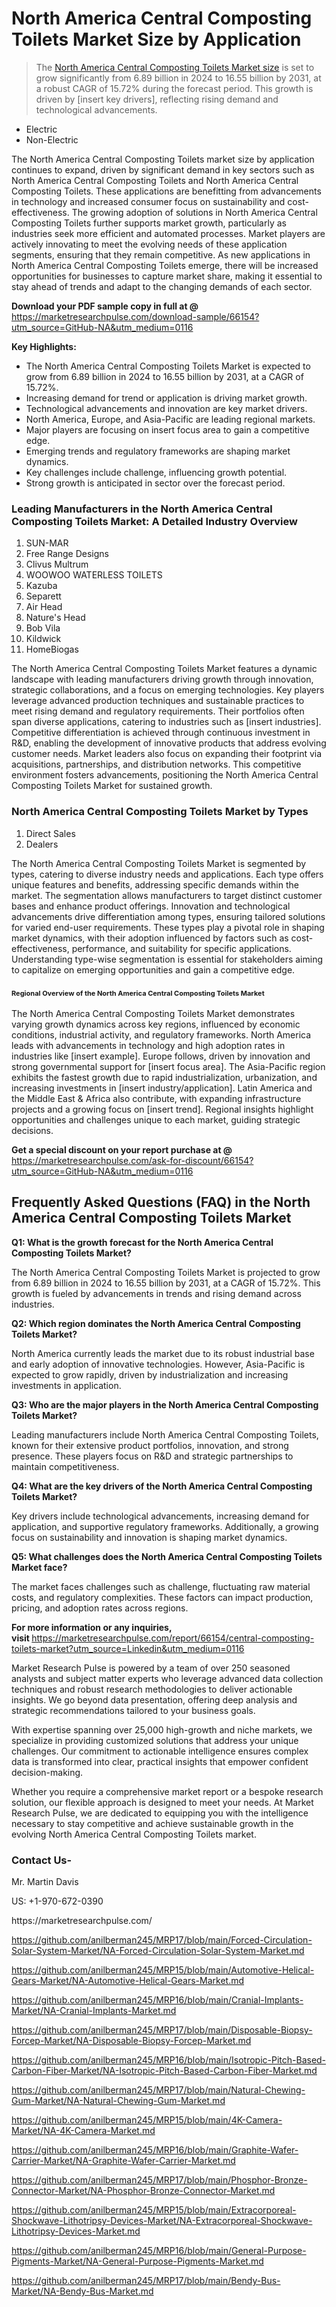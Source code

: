 <h1>North America Central Composting Toilets Market&nbsp;Size by Application</h1><blockquote><p>The <a href="https://marketresearchpulse.com/download-sample/66154?utm_source=GitHub-NA&amp;utm_medium=0116">North America Central Composting Toilets Market size</a> is set to grow significantly from 6.89 billion in 2024 to 16.55 billion by 2031, at a robust CAGR of 15.72% during the forecast period. This growth is driven by [insert key drivers], reflecting rising demand and technological advancements.</p></blockquote><ul><li>Electric<li> Non-Electric</li></ul><p>The North America Central Composting Toilets market size by application continues to expand, driven by significant demand in key sectors such as North America Central Composting Toilets and North America Central Composting Toilets. These applications are benefitting from advancements in technology and increased consumer focus on sustainability and cost-effectiveness. The growing adoption of solutions in North America Central Composting Toilets further supports market growth, particularly as industries seek more efficient and automated processes. Market players are actively innovating to meet the evolving needs of these application segments, ensuring that they remain competitive. As new applications in North America Central Composting Toilets emerge, there will be increased opportunities for businesses to capture market share, making it essential to stay ahead of trends and adapt to the changing demands of each sector.</p><p><strong>Download your PDF sample copy in full at @ </strong><a href="https://marketresearchpulse.com/download-sample/66154?utm_source=GitHub-NA&amp;utm_medium=0116">https://marketresearchpulse.com/download-sample/66154?utm_source=GitHub-NA&amp;utm_medium=0116</a></p><p><strong>Key Highlights: </strong></p><ul><li>The North America Central Composting Toilets Market is expected to grow from 6.89 billion in 2024 to 16.55 billion by 2031, at a CAGR of 15.72%.</li><li>Increasing demand for trend or application is driving market growth.</li><li>Technological advancements and innovation are key market drivers.</li><li>North America, Europe, and Asia-Pacific are leading regional markets.</li><li>Major players are focusing on insert focus area to gain a competitive edge.</li><li>Emerging trends and regulatory frameworks are shaping market dynamics.</li><li>Key challenges include challenge, influencing growth potential.</li><li>Strong growth is anticipated in sector over the forecast period.</li></ul><h3>Leading Manufacturers in the North America Central Composting Toilets Market: A Detailed Industry Overview</h3><ol><li>SUN-MAR</li><li>Free Range Designs</li><li>Clivus Multrum</li><li>WOOWOO WATERLESS TOILETS</li><li>Kazuba</li><li>Separett</li><li>Air Head</li><li>Nature's Head</li><li>Bob Vila</li><li>Kildwick</li><li>HomeBiogas</li></ol><div class="flex max-w-full flex-col flex-grow"><div class="min-h-8 text-message flex w-full flex-col items-end gap-2 whitespace-normal break-words [.text-message+&amp;]:mt-5" dir="auto" data-message-author-role="assistant" data-message-id="fd8432e4-4910-450d-b182-61b7bfb0a01f" data-message-model-slug="gpt-4o"><div class="flex w-full flex-col gap-1 empty:hidden first:pt-[3px]"><div class="markdown prose w-full break-words dark:prose-invert light"><p>The North America Central Composting Toilets Market features a dynamic landscape with leading manufacturers driving growth through innovation, strategic collaborations, and a focus on emerging technologies. Key players leverage advanced production techniques and sustainable practices to meet rising demand and regulatory requirements. Their portfolios often span diverse applications, catering to industries such as [insert industries]. Competitive differentiation is achieved through continuous investment in R&amp;D, enabling the development of innovative products that address evolving customer needs. Market leaders also focus on expanding their footprint via acquisitions, partnerships, and distribution networks. This competitive environment fosters advancements, positioning the North America Central Composting Toilets Market for sustained growth.</p></div></div></div></div><h3>North America Central Composting Toilets Market by Types</h3><ol><li>Direct Sales<li> Dealers</li></ol><div class="flex max-w-full flex-col flex-grow"><div class="min-h-8 text-message flex w-full flex-col items-end gap-2 whitespace-normal break-words [.text-message+&amp;]:mt-5" dir="auto" data-message-author-role="assistant" data-message-id="084470be-0bb7-4664-bddf-5156b4f41249" data-message-model-slug="gpt-4o-mini"><div class="flex w-full flex-col gap-1 empty:hidden first:pt-[3px]"><div class="markdown prose w-full break-words dark:prose-invert light"><p>The North America Central Composting Toilets Market is segmented by types, catering to diverse industry needs and applications. Each type offers unique features and benefits, addressing specific demands within the market. The segmentation allows manufacturers to target distinct customer bases and enhance product offerings. Innovation and technological advancements drive differentiation among types, ensuring tailored solutions for varied end-user requirements. These types play a pivotal role in shaping market dynamics, with their adoption influenced by factors such as cost-effectiveness, performance, and suitability for specific applications. Understanding type-wise segmentation is essential for stakeholders aiming to capitalize on emerging opportunities and gain a competitive edge.</p></div></div></div></div><h3><span style="font-size: 11px;">Regional Overview of the North America Central Composting Toilets Market</span></h3><div class="flex max-w-full flex-col flex-grow"><div class="min-h-8 text-message flex w-full flex-col items-end gap-2 whitespace-normal break-words [.text-message+&amp;]:mt-5" dir="auto" data-message-author-role="assistant" data-message-id="e9038762-ce64-4e30-91c9-9bd413514231" data-message-model-slug="gpt-4o-mini"><div class="flex w-full flex-col gap-1 empty:hidden first:pt-[3px]"><div class="markdown prose w-full break-words dark:prose-invert light"><p>The North America Central Composting Toilets Market demonstrates varying growth dynamics across key regions, influenced by economic conditions, industrial activity, and regulatory frameworks. North America leads with advancements in technology and high adoption rates in industries like [insert example]. Europe follows, driven by innovation and strong governmental support for [insert focus area]. The Asia-Pacific region exhibits the fastest growth due to rapid industrialization, urbanization, and increasing investments in [insert industry/application]. Latin America and the Middle East &amp; Africa also contribute, with expanding infrastructure projects and a growing focus on [insert trend]. Regional insights highlight opportunities and challenges unique to each market, guiding strategic decisions.</p></div></div></div></div><p><strong>Get a special discount on your report purchase at @ </strong><a href="https://marketresearchpulse.com/ask-for-discount/66154?utm_source=GitHub-NA&amp;utm_medium=0116">https://marketresearchpulse.com/ask-for-discount/66154?utm_source=GitHub-NA&amp;utm_medium=0116</a></p><h2>Frequently Asked Questions (FAQ) in the North America Central Composting Toilets Market</h2><p><strong>Q1: What is the growth forecast for the North America Central Composting Toilets Market?</strong></p><p>The North America Central Composting Toilets Market is projected to grow from 6.89 billion in 2024 to 16.55 billion by 2031, at a CAGR of 15.72%. This growth is fueled by advancements in trends and rising demand across industries.</p><p><strong>Q2: Which region dominates the North America Central Composting Toilets Market?</strong></p><p>North America currently leads the market due to its robust industrial base and early adoption of innovative technologies. However, Asia-Pacific is expected to grow rapidly, driven by industrialization and increasing investments in application.</p><p><strong>Q3: Who are the major players in the North America Central Composting Toilets Market?</strong></p><p>Leading manufacturers include North America Central Composting Toilets, known for their extensive product portfolios, innovation, and strong presence. These players focus on R&amp;D and strategic partnerships to maintain competitiveness.</p><p><strong>Q4: What are the key drivers of the North America Central Composting Toilets Market?</strong></p><p>Key drivers include technological advancements, increasing demand for application, and supportive regulatory frameworks. Additionally, a growing focus on sustainability and innovation is shaping market dynamics.</p><p><strong>Q5: What challenges does the North America Central Composting Toilets Market face?</strong></p><p>The market faces challenges such as challenge, fluctuating raw material costs, and regulatory complexities. These factors can impact production, pricing, and adoption rates across regions.</p><p><strong>For more information or any inquiries, visit&nbsp;</strong><a href="https://marketresearchpulse.com/report/66154/central-composting-toilets-market?utm_source=Linkedin&utm_medium=0116">https://marketresearchpulse.com/report/66154/central-composting-toilets-market?utm_source=Linkedin&utm_medium=0116</a></p><p>Market Research Pulse is powered by a team of over 250 seasoned analysts and subject matter experts who leverage advanced data collection techniques and robust research methodologies to deliver actionable insights. We go beyond data presentation, offering deep analysis and strategic recommendations tailored to your business goals.</p><p>With expertise spanning over 25,000 high-growth and niche markets, we specialize in providing customized solutions that address your unique challenges. Our commitment to actionable intelligence ensures complex data is transformed into clear, practical insights that empower confident decision-making.</p><p>Whether you require a comprehensive market report or a bespoke research solution, our flexible approach is designed to meet your needs. At Market Research Pulse, we are dedicated to equipping you with the intelligence necessary to stay competitive and achieve sustainable growth in the evolving North America Central Composting Toilets market.</p><h3><strong>Contact Us-</strong></h3><p>Mr. Martin Davis</p><p>US: +1-970-672-0390</p><p>https://marketresearchpulse.com/</p><p><a href="https://github.com/anilberman245/MRP17/blob/main/Forced-Circulation-Solar-System-Market/NA-Forced-Circulation-Solar-System-Market.md">https://github.com/anilberman245/MRP17/blob/main/Forced-Circulation-Solar-System-Market/NA-Forced-Circulation-Solar-System-Market.md</a></p><p><a href="https://github.com/anilberman245/MRP15/blob/main/Automotive-Helical-Gears-Market/NA-Automotive-Helical-Gears-Market.md">https://github.com/anilberman245/MRP15/blob/main/Automotive-Helical-Gears-Market/NA-Automotive-Helical-Gears-Market.md</a></p><p><a href="https://github.com/anilberman245/MRP16/blob/main/Cranial-Implants-Market/NA-Cranial-Implants-Market.md">https://github.com/anilberman245/MRP16/blob/main/Cranial-Implants-Market/NA-Cranial-Implants-Market.md</a></p><p><a href="https://github.com/anilberman245/MRP17/blob/main/Disposable-Biopsy-Forcep-Market/NA-Disposable-Biopsy-Forcep-Market.md">https://github.com/anilberman245/MRP17/blob/main/Disposable-Biopsy-Forcep-Market/NA-Disposable-Biopsy-Forcep-Market.md</a></p><p><a href="https://github.com/anilberman245/MRP16/blob/main/Isotropic-Pitch-Based-Carbon-Fiber-Market/NA-Isotropic-Pitch-Based-Carbon-Fiber-Market.md">https://github.com/anilberman245/MRP16/blob/main/Isotropic-Pitch-Based-Carbon-Fiber-Market/NA-Isotropic-Pitch-Based-Carbon-Fiber-Market.md</a></p><p><a href="https://github.com/anilberman245/MRP17/blob/main/Natural-Chewing-Gum-Market/NA-Natural-Chewing-Gum-Market.md">https://github.com/anilberman245/MRP17/blob/main/Natural-Chewing-Gum-Market/NA-Natural-Chewing-Gum-Market.md</a></p><p><a href="https://github.com/anilberman245/MRP15/blob/main/4K-Camera-Market/NA-4K-Camera-Market.md">https://github.com/anilberman245/MRP15/blob/main/4K-Camera-Market/NA-4K-Camera-Market.md</a></p><p><a href="https://github.com/anilberman245/MRP16/blob/main/Graphite-Wafer-Carrier-Market/NA-Graphite-Wafer-Carrier-Market.md">https://github.com/anilberman245/MRP16/blob/main/Graphite-Wafer-Carrier-Market/NA-Graphite-Wafer-Carrier-Market.md</a></p><p><a href="https://github.com/anilberman245/MRP17/blob/main/Phosphor-Bronze-Connector-Market/NA-Phosphor-Bronze-Connector-Market.md">https://github.com/anilberman245/MRP17/blob/main/Phosphor-Bronze-Connector-Market/NA-Phosphor-Bronze-Connector-Market.md</a></p><p><a href="https://github.com/anilberman245/MRP15/blob/main/Extracorporeal-Shockwave-Lithotripsy-Devices-Market/NA-Extracorporeal-Shockwave-Lithotripsy-Devices-Market.md">https://github.com/anilberman245/MRP15/blob/main/Extracorporeal-Shockwave-Lithotripsy-Devices-Market/NA-Extracorporeal-Shockwave-Lithotripsy-Devices-Market.md</a></p><p><a href="https://github.com/anilberman245/MRP16/blob/main/General-Purpose-Pigments-Market/NA-General-Purpose-Pigments-Market.md">https://github.com/anilberman245/MRP16/blob/main/General-Purpose-Pigments-Market/NA-General-Purpose-Pigments-Market.md</a></p><p><a href="https://github.com/anilberman245/MRP17/blob/main/Bendy-Bus-Market/NA-Bendy-Bus-Market.md">https://github.com/anilberman245/MRP17/blob/main/Bendy-Bus-Market/NA-Bendy-Bus-Market.md</a></p>
